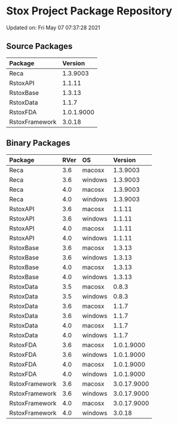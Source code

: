 # Stox Project Package Repository


Updated on: Fri May 07 07:37:28 2021
## Source Packages

|Package        |Version    |
|:--------------|:----------|
|Reca           |1.3.9003   |
|RstoxAPI       |1.1.11     |
|RstoxBase      |1.3.13     |
|RstoxData      |1.1.7      |
|RstoxFDA       |1.0.1.9000 |
|RstoxFramework |3.0.18     |

## Binary Packages

|Package        |RVer |OS      |Version     |
|:--------------|:----|:-------|:-----------|
|Reca           |3.6  |macosx  |1.3.9003    |
|Reca           |3.6  |windows |1.3.9003    |
|Reca           |4.0  |macosx  |1.3.9003    |
|Reca           |4.0  |windows |1.3.9003    |
|RstoxAPI       |3.6  |macosx  |1.1.11      |
|RstoxAPI       |3.6  |windows |1.1.11      |
|RstoxAPI       |4.0  |macosx  |1.1.11      |
|RstoxAPI       |4.0  |windows |1.1.11      |
|RstoxBase      |3.6  |macosx  |1.3.13      |
|RstoxBase      |3.6  |windows |1.3.13      |
|RstoxBase      |4.0  |macosx  |1.3.13      |
|RstoxBase      |4.0  |windows |1.3.13      |
|RstoxData      |3.5  |macosx  |0.8.3       |
|RstoxData      |3.5  |windows |0.8.3       |
|RstoxData      |3.6  |macosx  |1.1.7       |
|RstoxData      |3.6  |windows |1.1.7       |
|RstoxData      |4.0  |macosx  |1.1.7       |
|RstoxData      |4.0  |windows |1.1.7       |
|RstoxFDA       |3.6  |macosx  |1.0.1.9000  |
|RstoxFDA       |3.6  |windows |1.0.1.9000  |
|RstoxFDA       |4.0  |macosx  |1.0.1.9000  |
|RstoxFDA       |4.0  |windows |1.0.1.9000  |
|RstoxFramework |3.6  |macosx  |3.0.17.9000 |
|RstoxFramework |3.6  |windows |3.0.17.9000 |
|RstoxFramework |4.0  |macosx  |3.0.17.9000 |
|RstoxFramework |4.0  |windows |3.0.18      |
